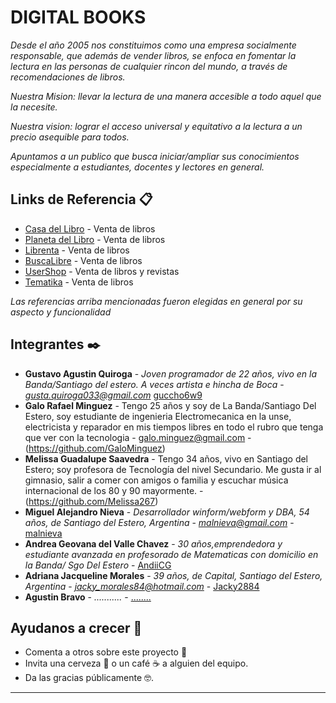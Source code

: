 # DIGITAL BOOKS

_Desde el año 2005 nos constituimos como una empresa socialmente responsable, que además de vender libros, se enfoca en fomentar la lectura en las personas de cualquier rincon del mundo, a través de recomendaciones de libros._

_Nuestra Mision: llevar la lectura de una manera accesible a todo aquel que la necesite._

_Nuestra vision: lograr el acceso universal y equitativo a la lectura a un precio asequible para todos._

_Apuntamos a un publico que busca iniciar/ampliar sus conocimientos especialmente a estudiantes, docentes y lectores en general._


## Links de Referencia 📋

* [Casa del Libro](https://www.casadellibro.com/) - Venta de libros
* [Planeta del Libro](https://www.planetadelibros.com.ar/) - Venta de libros
* [Librenta](https://www.librenta.com/) - Venta de libros
* [BuscaLibre](https://www.buscalibre.com.ar/) - Venta de libros
* [UserShop](https://usershop.redusers.com/ar/) - Venta de libros y revistas
* [Tematika](https://tematika.com) - Venta de libros

_Las referencias arriba mencionadas fueron elegidas en general por su aspecto y funcionalidad_

## Integrantes ✒️

* **Gustavo Agustin Quiroga** - *Joven programador de 22 años, vivo en la Banda/Santiago del estero. A veces artista e hincha de Boca* - *gusta.quiroga033@gmail.com* [guccho6w9](https://github.com/guccho6w9)
* **Galo Rafael Minguez** -  Tengo 25 años y soy de La Banda/Santiago Del Estero, soy estudiante de ingenieria Electromecanica en la unse, electricista y reparador en mis tiempos libres en todo el rubro que tenga que ver con la tecnologia - galo.minguez@gmail.com - (https://github.com/GaloMinguez)
* **Melissa Guadalupe Saavedra** - Tengo 34 años, vivo en Santiago del Estero; soy profesora de Tecnología del nivel Secundario. Me gusta ir al gimnasio, salir a comer con amigos o familia y escuchar música internacional de los 80 y 90 mayormente. - (https://github.com/Melissa267)
* **Miguel Alejandro Nieva** - *Desarrollador winform/webform y DBA, 54 años, de Santiago del Estero, Argentina* - *malnieva@gmail.com* - [malnieva](https://github.com/malnieva)
* **Andrea Geovana del Valle Chavez** - *30 años,emprendedora y estudiante avanzada en profesorado de Matematicas con domicilio en la Banda/ Sgo Del Estero* - [AndiiCG](https://github.com/AndiiCG)
* **Adriana Jacqueline Morales** - *39 años, de Capital, Santiago del Estero, Argentina* - *jacky_morales84@hotmail.com* - [Jacky2884](https://github.com/Jacky2884)
* **Agustin Bravo** - *...........* - [........](https://github.com/.........)


## Ayudanos a crecer 🎁

* Comenta a otros sobre este proyecto 📢
* Invita una cerveza 🍺 o un café ☕ a alguien del equipo. 
* Da las gracias públicamente 🤓.


---
